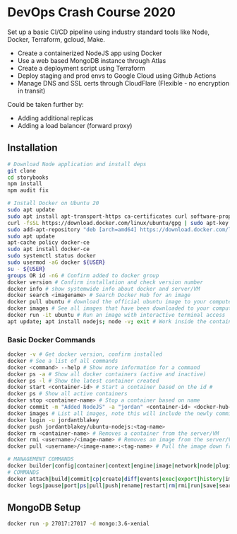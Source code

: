 # DevOps Crash Course 2020

Set up a basic CI/CD pipeline using industry standard tools like Node, Docker, Terraform, gcloud, Make.

- Create a containerized NodeJS app using Docker
- Use a web based MongoDB instance through Atlas
- Create a deployment script using Terraform
- Deploy staging and prod envs to Google Cloud using Github Actions
- Manage DNS and SSL certs through CloudFlare (Flexible - no encryption in transit)

Could be taken further by:

- Adding additional replicas
- Adding a load balancer (forward proxy)

## Installation

```sh
# Download Node application and install deps
git clone
cd storybooks
npm install
npm audit fix

# Install Docker on Ubuntu 20
sudo apt update
sudo apt install apt-transport-https ca-certificates curl software-properties-common
curl -fsSL https://download.docker.com/linux/ubuntu/gpg | sudo apt-key add -
sudo add-apt-repository "deb [arch=amd64] https://download.docker.com/linux/ubuntu focal stable"
sudo apt update
apt-cache policy docker-ce
sudo apt install docker-ce
sudo systemctl status docker
sudo usermod -aG docker ${USER}
su - ${USER}
groups OR id -nG # Confirm added to docker group
docker version # Confirm installation and check version number
docker info # show systemwide info about docker and server/VM
docker search <imagename> # Search Docker Hub for an image
docker pull ubuntu # download the official ubuntu image to your computer
docker images # See all images that have been downloaded to your computer
docker run -it ubuntu # Run an image with interactive terminal access
apt update; apt install nodejs; node -v; exit # Work inside the container and exit

```

### Basic Docker Commands

```sh
docker -v # Get docker version, confirm installed
docker # See a list of all commands
docker <command> --help # Show more information for a command
docker ps -a # Show all docker containers (active and inactive)
docker ps -l # Show the latest container created
docker start <container-id> # Start a container based on the id #
docker ps # Show all active containers
docker stop <container-name> # Stop a container based on name
docker commit -m "Added NodeJS" -a "jordan" <container-id> <docker-hub-username>/<reponame>
docker images # List all images, note this will include the newly commited image (local)
docker login -u jordantblakey
docker push jordantblakey/ubuntu-nodejs:<tag-name>
docker rm <container-name> # Removes a container from the server/VM
docker rmi <username>/<image-name> # Removes an image from the server/VM
docker pull <username>/<image-name>:<tag-name> # Pull the image down from Docker Hub

# MANAGEMENT COMMANDS
docker builder|config|container|context|engine|image|network|node|plugin|secret|service|stack|swarm|system|trust|volume
# COMMANDS
docker attach|build|commit|cp|create|diff|events|exec|export|history|images|import|info|inspect|kill|load|login
docker logs|pause|port|ps|pull|push|rename|restart|rm|rmi|run|save|search|start|stats|stop|tag|top|unpause|update|version|wait
```

## MongoDB Setup

```sh
docker run -p 27017:27017 -d mongo:3.6-xenial
```
